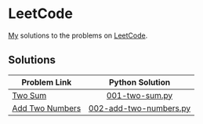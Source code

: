 # LeetCode
[My](https://leetcode.com/yashketkar/) solutions to the problems on [LeetCode](https://leetcode.com/).

## Solutions
| Problem Link        | Python Solution           |
| ------------- |:-------------:|
| [Two Sum](https://leetcode.com/problems/two-sum/description/)      | [001-two-sum.py](/Python/001-two-sum.py) |
| [Add Two Numbers](https://leetcode.com/problems/add-two-numbers/description/)      | [002-add-two-numbers.py](/Python/002-add-two-numbers.py) |